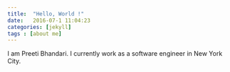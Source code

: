 ```yaml
---
title:  "Hello, World !"
date:   2016-07-1 11:04:23
categories: [jekyll]
tags : [about me]
---
```


I am Preeti Bhandari. I currently work as a software engineer in New York City.
